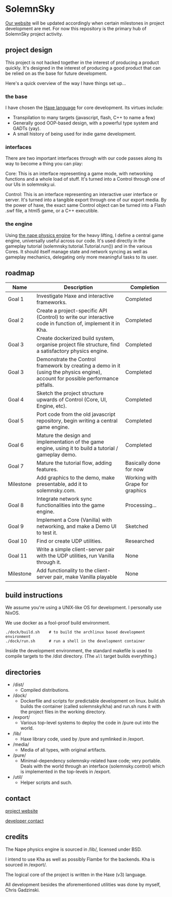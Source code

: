 # SolemnSky

[Our website](http://solemnsky.com) will be updated accordingly when certain milestones in project development are met. For now this repository is the primary hub of SolemnSky project activity.

## project design

This project is not hacked together in the interest of producing a product quickly. It's designed in the interest of producing a good product that can be relied on as the base for future development.

Here's a quick overview of the way I have things set up...

### the base

I have chosen the [Haxe language](http://haxe.org) for core development. Its virtues include:

- Transpilation to many targets (javascript, flash, C++ to name a few)
- Generally good OOP-based design, with a powerful type system and GADTs (yay).
- A small history of being used for indie game development.

### interfaces

There are two important interfaces through with our code passes along its way to become a thing you can play:

Core: This is an interface representing a game mode, with networking functions and a whole load of stuff. It's turned into a Control through one of our UIs in solemnsky.ui.

Control: This is an interface representing an interactive user interface or server. It's turned into a tangible export through one of our export media. By the power of haxe, the exact same Control object can be turned into a Flash .swf file, a html5 game, or a C++ executible.

### the engine

Using [the nape physics engine](http://napephys.com) for the heavy lifting, I define a central game engine, universally useful across our code. It's used directly in the gameplay tutorial (solemnsky.tutorial.Tutorial.run()) and in the various Cores. It should itself manage state and network syncing as well as gameplay mechanics, delegating only more meaningful tasks to its user.

## roadmap

Name | Description | Completion 
---- | ----------- | ---------
Goal 1 | Investigate Haxe and interactive frameworks. | Completed 
Goal 2 | Create a project-specific API (Control) to write our interactive code in function of, implement it in Kha. | Completed 
Goal 3 | Create dockerized build system, organise project file structure, find a satisfactory physics engine. | Completed
Goal 3 | Demonstrate the Control framework by creating a demo in it (using the physics engine), account for possible performance pitfalls. | Completed
Goal 4 | Sketch the project structure upwards of Control (Core, UI, Engine, etc). | Completed
Goal 5 | Port code from the old javascript repository, begin writing a central game engine. | Completed
Goal 6 | Mature the design and implementation of the game engine, using it to build a tutorial / gameplay demo. | Completed
Goal 7 | Mature the tutorial flow, adding features. | Basically done for now
Milestone | Add graphics to the demo, make presentable, add it to solemnsky.com. | Working with Grape for graphics
Goal 8 | Integrate network sync functionalities into the game engine. | Processing...
Goal 9 | Implement a Core (Vanilla) with networking, and make a Demo UI to test it. | Sketched
Goal 10 | Find or create UDP utilities. | Researched
Goal 11 | Write a simple client-server pair with the UDP utilities, run Vanilla through it. | None
Milestone | Add functionality to the client-server pair, make Vanilla playable | None

## build instructions

We assume you're using a UNIX-like OS for development. I personally use NixOS.

We use docker as a fool-proof build environment.
    
    ./dock/build.sh    # to build the archlinux based development environment
    ./dock/run.sh      # run a shell in the development container

Inside the development environment, the standard makefile is used to compile targets to the /dist directory. (The ``all`` target builds everything.)

## directories

- /dist/
  - Compiled distributions.
- /dock/
  - Dockerfile and scripts for predictable development on linux. build.sh builds the container (called solemnsky/kha) and run.sh runs it with the project files in the working directory.
- /export/
  - Various top-level systems to deploy the code in /pure out into the world.
- /lib/
  - Haxe library code, used by /pure and symlinked in /export.
- /media/
  - Media of all types, with original artifacts.
- /pure/
  - Minimal-dependency solemnsky-related haxe code; very portable. Deals with the world through an interface (solemnsky.control) which is implemented in the top-levels in /export.
- /util/
  - Helper scripts and such.

## contact 

[project website](http://solemnsky.com)

[developer contact](http://magnetic.uk.to)

## credits

The Nape physics engine is sourced in /lib/, licensed under BSD.

I intend to use Kha as well as possibly Flambe for the backends. Kha is sourced in /export/.

The logical core of the project is written in the Haxe (v3) language.

All development besides the aforementioned utilities was done by myself, Chris Gadzinski. 
